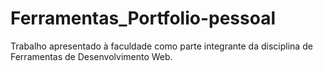 # Ferramentas_Portfolio-pessoal
Trabalho apresentado à faculdade como parte integrante da disciplina de Ferramentas de Desenvolvimento Web.
